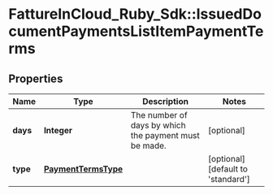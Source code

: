 # FattureInCloud_Ruby_Sdk::IssuedDocumentPaymentsListItemPaymentTerms

## Properties

| Name | Type | Description | Notes |
| ---- | ---- | ----------- | ----- |
| **days** | **Integer** | The number of days by which the payment must be made. | [optional] |
| **type** | [**PaymentTermsType**](PaymentTermsType.md) |  | [optional][default to &#39;standard&#39;] |

